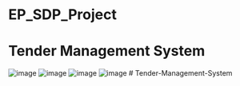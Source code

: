 # EP_SDP_Project
# Tender Management System
![image](https://user-images.githubusercontent.com/88929049/189479030-542e421e-da5a-42e2-8ffe-7c5ae5bd64d1.png)
![image](https://user-images.githubusercontent.com/88929049/189479043-beffc9f3-8176-4a31-acdf-15e161e62714.png)
![image](https://user-images.githubusercontent.com/88929049/189479067-f246238f-1143-4d31-a346-9abfbcc68583.png)
![image](https://user-images.githubusercontent.com/88929049/189479085-578c5b63-fe3e-4a43-8afd-954d92dd3d5f.png)
#   T e n d e r - M a n a g e m e n t - S y s t e m  
 